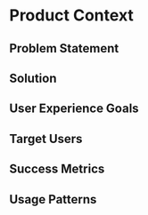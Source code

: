 # Product Context

## Problem Statement

## Solution

## User Experience Goals

## Target Users

## Success Metrics

## Usage Patterns
